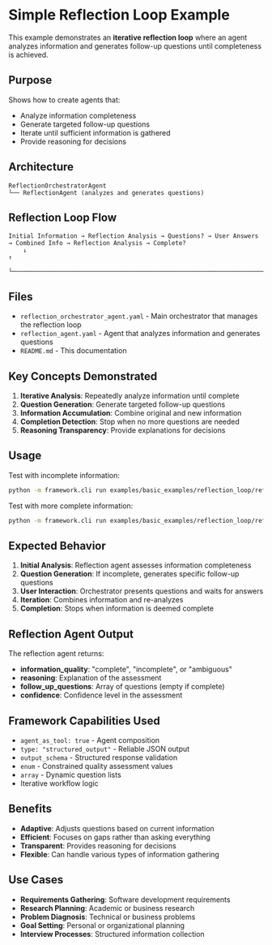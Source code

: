 # Simple Reflection Loop Example

This example demonstrates an **iterative reflection loop** where an agent analyzes information and generates follow-up questions until completeness is achieved.

## Purpose

Shows how to create agents that:
- Analyze information completeness
- Generate targeted follow-up questions
- Iterate until sufficient information is gathered
- Provide reasoning for decisions

## Architecture

```
ReflectionOrchestratorAgent
└── ReflectionAgent (analyzes and generates questions)
```

## Reflection Loop Flow

```
Initial Information → Reflection Analysis → Questions? → User Answers → Combined Info → Reflection Analysis → Complete?
    ↓                                                                                                    ↑
    └────────────────────────────────────────────────────────────────────────────────────────────────────┘
```

## Files

- `reflection_orchestrator_agent.yaml` - Main orchestrator that manages the reflection loop
- `reflection_agent.yaml` - Agent that analyzes information and generates questions
- `README.md` - This documentation

## Key Concepts Demonstrated

1. **Iterative Analysis**: Repeatedly analyze information until complete
2. **Question Generation**: Generate targeted follow-up questions
3. **Information Accumulation**: Combine original and new information
4. **Completion Detection**: Stop when no more questions are needed
5. **Reasoning Transparency**: Provide explanations for decisions

## Usage

Test with incomplete information:
```bash
python -m framework.cli run examples/basic_examples/reflection_loop/reflection_orchestrator_agent.yaml "I want to start a business."
```

Test with more complete information:
```bash
python -m framework.cli run examples/basic_examples/reflection_loop/reflection_orchestrator_agent.yaml "I want to start a tech consulting business in San Francisco, targeting small businesses, with $50k initial investment, and I have 5 years of software development experience."
```

## Expected Behavior

1. **Initial Analysis**: Reflection agent assesses information completeness
2. **Question Generation**: If incomplete, generates specific follow-up questions
3. **User Interaction**: Orchestrator presents questions and waits for answers
4. **Iteration**: Combines information and re-analyzes
5. **Completion**: Stops when information is deemed complete

## Reflection Agent Output

The reflection agent returns:
- **information_quality**: "complete", "incomplete", or "ambiguous"
- **reasoning**: Explanation of the assessment
- **follow_up_questions**: Array of questions (empty if complete)
- **confidence**: Confidence level in the assessment

## Framework Capabilities Used

- `agent_as_tool: true` - Agent composition
- `type: "structured_output"` - Reliable JSON output
- `output_schema` - Structured response validation
- `enum` - Constrained quality assessment values
- `array` - Dynamic question lists
- Iterative workflow logic

## Benefits

- **Adaptive**: Adjusts questions based on current information
- **Efficient**: Focuses on gaps rather than asking everything
- **Transparent**: Provides reasoning for decisions
- **Flexible**: Can handle various types of information gathering

## Use Cases

- **Requirements Gathering**: Software development requirements
- **Research Planning**: Academic or business research
- **Problem Diagnosis**: Technical or business problems
- **Goal Setting**: Personal or organizational planning
- **Interview Processes**: Structured information collection 
